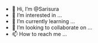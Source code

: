 - 👋 Hi, I’m @Sarisura
- 👀 I’m interested in ...
- 🌱 I’m currently learning ...
- 💞️ I’m looking to collaborate on ...
- 📫 How to reach me ...

<!---
Sarisura/Sarisura is a ✨ special ✨ repository because its `README.md` (this file) appears on your GitHub profile.
You can click the Preview link to take a look at your changes.
--->
